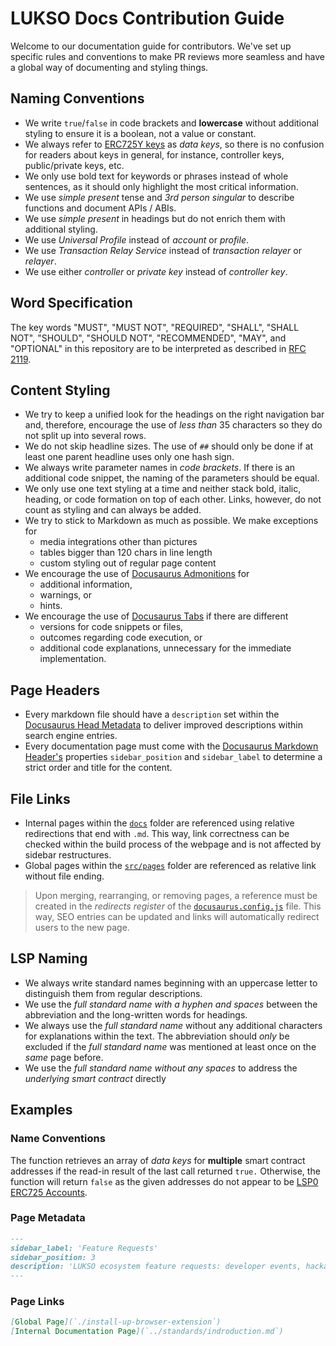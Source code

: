 # LUKSO Docs Contribution Guide

Welcome to our documentation guide for contributors. We've set up specific rules and conventions to make PR reviews more seamless and have a global way of documenting and styling things.

## Naming Conventions

- We write `true`/`false` in code brackets and **lowercase** without additional styling to ensure it is a boolean, not a value or constant.
- We always refer to [ERC725Y keys]() as _data keys_, so there is no confusion for readers about keys in general, for instance, controller keys, public/private keys, etc.
- We only use bold text for keywords or phrases instead of whole sentences, as it should only highlight the most critical information.
- We use _simple present_ tense and _3rd person singular_ to describe functions and document APIs / ABIs.
- We use _simple present_ in headings but do not enrich them with additional styling.
- We use _Universal Profile_ instead of _account_ or _profile_.
- We use _Transaction Relay Service_ instead of _transaction relayer_ or _relayer_.
- We use either _controller_ or _private key_ instead of _controller key_.

## Word Specification

The key words "MUST", "MUST NOT", "REQUIRED", "SHALL", "SHALL NOT", "SHOULD", "SHOULD NOT", "RECOMMENDED", "MAY", and "OPTIONAL" in this repository are to be interpreted as described in [RFC 2119](https://www.rfc-editor.org/rfc/rfc2119).

## Content Styling

- We try to keep a unified look for the headings on the right navigation bar and, therefore, encourage the use of _less than_ 35 characters so they do not split up into several rows.
- We do not skip headline sizes. The use of `##` should only be done if at least one parent headline uses only one hash sign.
- We always write parameter names in _code brackets_. If there is an additional code snippet, the naming of the parameters should be equal.
- We only use one text styling at a time and neither stack bold, italic, heading, or code formation on top of each other. Links, however, do not count as styling and can always be added.
- We try to stick to Markdown as much as possible. We make exceptions for
  - media integrations other than pictures
  - tables bigger than 120 chars in line length
  - custom styling out of regular page content
- We encourage the use of [Docusaurus Admonitions](https://docusaurus.io/docs/markdown-features/admonitions) for
  - additional information,
  - warnings, or
  - hints.
- We encourage the use of [Docusaurus Tabs](https://docusaurus.io/docs/markdown-features/tabs) if there are different
  - versions for code snippets or files,
  - outcomes regarding code execution, or
  - additional code explanations, unnecessary for the immediate implementation.

## Page Headers

- Every markdown file should have a `description` set within the [Docusaurus Head Metadata](https://docusaurus.io/docs/markdown-features/head-metadata) to deliver improved descriptions within search engine entries.
- Every documentation page must come with the [Docusaurus Markdown Header's](https://v1.docusaurus.io/docs/en/doc-markdown#markdown-headers) properties `sidebar_position` and `sidebar_label` to determine a strict order and title for the content.

## File Links

- Internal pages within the [`docs`](./docs/) folder are referenced using relative redirections that end with `.md`. This way, link correctness can be checked within the build process of the webpage and is not affected by sidebar restructures.
- Global pages within the [`src/pages`](./src/pages/) folder are referenced as relative link without file ending.

> Upon merging, rearranging, or removing pages, a reference must be created in the _redirects register_ of the [`docusaurus.config.js`](./docusaurus.config.js) file. This way, SEO entries can be updated and links will automatically redirect users to the new page.

## LSP Naming

- We always write standard names beginning with an uppercase letter to distinguish them from regular descriptions.
- We use the _full standard name with a hyphen and spaces_ between the abbreviation and the long-written words for headings.
- We always use the _full standard name_ without any additional characters for explanations within the text. The abbreviation should _only_ be excluded if the _full standard name_ was mentioned at least once on the _same_ page before.
- We use the _full standard name without any spaces_ to address the _underlying smart contract_ directly

## Examples

### Name Conventions

The function retrieves an array of _data keys_ for **multiple** smart contract addresses if the read-in result of the last call returned `true.` Otherwise, the function will return `false` as the given addresses do not appear to be [LSP0 ERC725 Accounts](./docs/standards/accounts/lsp0-erc725account.md).

### Page Metadata

```markdown
---
sidebar_label: 'Feature Requests'
sidebar_position: 3
description: 'LUKSO ecosystem feature requests: developer events, hackathons, grants.'
---
```

### Page Links

```markdown
[Global Page](`./install-up-browser-extension`)
[Internal Documentation Page](`../standards/indroduction.md`)
```
